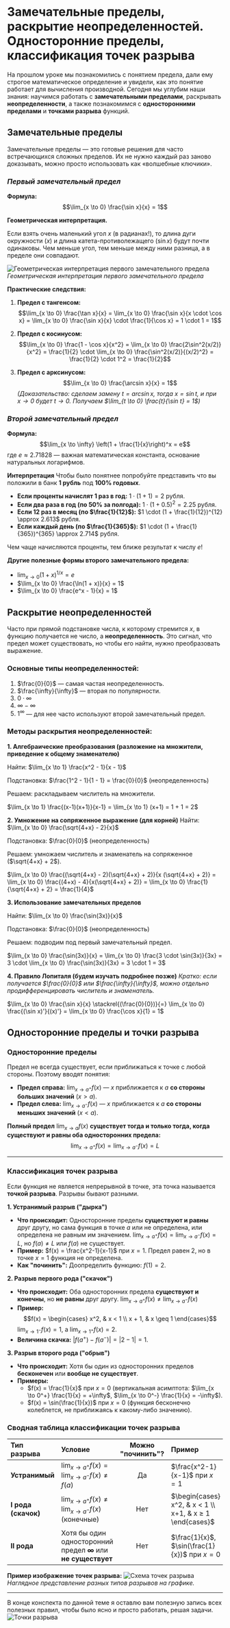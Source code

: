# Замечательные пределы, раскрытие неопределенностей. Односторонние пределы, классификация точек разрыва

На прошлом уроке мы познакомились с понятием предела, дали ему строгое математическое определение и увидели, как это понятие работает для вычисления производной. Сегодня мы углубим наши знания: научимся работать с **замечательными пределами**, раскрывать **неопределенности**, а также познакомимся с **односторонними пределами** и **точками разрыва** функций.

## Замечательные пределы

Замечательные пределы — это готовые решения для часто встречающихся сложных пределов. Их не нужно каждый раз заново доказывать, можно просто использовать как «волшебные ключики».

### *Первый замечательный предел*

**Формула:**
$$\lim_{x \to 0} \frac{\sin x}{x} = 1$$

**Геометрическая интерпретация.**

Если взять очень маленький угол $x$ (в радианах!), то длина дуги окружности ($x$) и длина катета-противолежащего ($\sin x$) будут почти одинаковы. Чем меньше угол, тем меньше между ними разница, а в пределе они совпадают.

![Геометрическая интерпретация первого замечательного предела](../images/lesson_3/11.png)
*Геометрическая интерпретация первого замечательного предела*

**Практические следствия:**

1.  **Предел с тангенсом:**
    $$\lim_{x \to 0} \frac{\tan x}{x} = \lim_{x \to 0} \frac{\sin x}{x \cdot \cos x} = \lim_{x \to 0} \frac{\sin x}{x} \cdot \frac{1}{\cos x} = 1 \cdot 1 = 1$$

2.  **Предел с косинусом:**
    $$\lim_{x \to 0} \frac{1 - \cos x}{x^2} = \lim_{x \to 0} \frac{2\sin^2(x/2)}{x^2} = \frac{1}{2} \cdot \lim_{x \to 0} \frac{\sin^2(x/2)}{(x/2)^2} = \frac{1}{2} \cdot 1^2 = \frac{1}{2}$$

3.  **Предел с арксинусом:**
    $$\lim_{x \to 0} \frac{\arcsin x}{x} = 1$$
    *(Доказательство: сделаем замену $t = \arcsin x$, тогда $x = \sin t$, и при $x \to 0$ будет $t \to 0$. Получаем $\lim_{t \to 0} \frac{t}{\sin t} = 1$)*

### *Второй замечательный предел*

**Формула:**
$$\lim_{x \to \infty} \left(1 + \frac{1}{x}\right)^x = e$$
где $e \approx 2.71828$ — важная математическая константа, основание натуральных логарифмов.

**Интерпретация**
Чтобы было понятнее попробуйте представить что вы положили в банк **1 рубль** под **100% годовых**.

*   **Если проценты начислят 1 раз в год:** $1 \cdot (1 + 1) = 2$ рубля.
*   **Если два раза в год (по 50% за полгода):** $1 \cdot (1 + 0.5)^2 = 2.25$ рубля.
*   **Если 12 раз в месяц (по $\frac{1}{12}$):** $1 \cdot (1 + \frac{1}{12})^{12} \approx 2.613$ рубля.
*   **Если каждый день (по $\frac{1}{365}$):** $1 \cdot (1 + \frac{1}{365})^{365} \approx 2.714$ рубля.

Чем чаще начисляются проценты, тем ближе результат к числу $e$!

**Другие полезные формы второго замечательного предела:**

*   $\lim_{x \to 0} (1 + x)^{1/x} = e$
*   $\lim_{x \to 0} \frac{\ln(1 + x)}{x} = 1$
*   $\lim_{x \to 0} \frac{e^x - 1}{x} = 1$

## Раскрытие неопределенностей

Часто при прямой подстановке числа, к которому стремится $x$, в функцию получается не число, а **неопределенность**. Это сигнал, что предел может существовать, но чтобы его найти, нужно преобразовать выражение.

### Основные типы неопределенностей:

1.  $\frac{0}{0}$ — самая частая неопределенность.
2.  $\frac{\infty}{\infty}$ — вторая по популярности.
3.  $0 \cdot \infty$
4.  $\infty - \infty$
5.  $1^{\infty}$ — для нее часто используют второй замечательный предел.

### Методы раскрытия неопределенностей:

**1. Алгебраические преобразования (разложение на множители, приведение к общему знаменателю)**

Найти: 
$\lim_{x \to 1} \frac{x^2 - 1}{x - 1}$

Подстановка: $\frac{1^2 - 1}{1 - 1} = \frac{0}{0}$ (неопределенность)

Решаем: раскладываем числитель на множители.

$\lim_{x \to 1} \frac{(x-1)(x+1)}{x-1} = \lim_{x \to 1} (x+1) = 1 + 1 = 2$


**2. Умножение на сопряженное выражение (для корней)**
Найти: $\lim_{x \to 0} \frac{\sqrt{4+x} - 2}{x}$

Подстановка: $\frac{0}{0}$ (неопределенность)

Решаем: умножаем числитель и знаменатель на сопряженное ($\sqrt{4+x} + 2$).

$\lim_{x \to 0} \frac{(\sqrt{4+x} - 2)(\sqrt{4+x} + 2)}{x
(\sqrt{4+x} + 2)} = \lim_{x \to 0} \frac{(4+x) - 4}{x(\sqrt{4+x} + 2)} = \lim_{x \to 0} \frac{1}{\sqrt{4+x} + 2} = \frac{1}{4}$


**3. Использование замечательных пределов**

Найти: $\lim_{x \to 0} \frac{\sin(3x)}{x}$

Подстановка: $\frac{0}{0}$ (неопределенность)

Решаем: подводим под первый замечательный предел.

$\lim_{x \to 0} \frac{\sin(3x)}{x} = \lim_{x \to 0} \frac{3 \cdot \sin(3x)}{3x} = 3 \cdot \lim_{x \to 0} \frac{\sin(3x)}{3x} = 3 \cdot 1 = 3$


**4. Правило Лопиталя (будем изучать подробнее позже)**
*Кратко: если получается $\frac{0}{0}$ или $\frac{\infty}{\infty}$, можно отдельно продифференцировать числитель и знаменатель.*

$\lim_{x \to 0} \frac{\sin x}{x} \stackrel{(\frac{0}{0})}{=} \lim_{x \to 0} \frac{(\sin x)'}{(x)'} = \lim_{x \to 0} \frac{\cos x}{1} = 1$

## Односторонние пределы и точки разрыва

### Односторонние пределы

Предел не всегда существует, если приближаться к точке с любой стороны. Поэтому вводят понятия:

*   **Предел справа:** $\lim_{x \to a^+} f(x)$ — $x$ приближается к $a$ **со стороны больших значений** ($x > a$).
*   **Предел слева:** $\lim_{x \to a^-} f(x)$ — $x$ приближается к $a$ **со стороны меньших значений** ($x < a$).

**Полный предел** $\lim_{x \to a} f(x)$ **существует тогда и только тогда, когда существуют и равны оба односторонних предела:**
$$\lim_{x \to a^+} f(x) = \lim_{x \to a^-} f(x) = L$$

---

### Классификация точек разрыва

Если функция не является непрерывной в точке, эта точка называется **точкой разрыва**. Разрывы бывают разными.

**1. Устранимый разрыв ("дырка")**
*   **Что происходит:** Односторонние пределы **существуют и равны** друг другу, но сама функция в точке $a$ или не определена, или определена не равным им значением.
    $\lim_{x \to a^+} f(x) = \lim_{x \to a^-} f(x) = L$, но $f(a) \neq L$ или $f(a)$ не существует.
*   **Пример:** $f(x) = \frac{x^2-1}{x-1}$ при $x=1$. Предел равен 2, но в точке $x=1$ функция не определена.
*   **Как "починить":** Доопределить функцию: $f(1) = 2$.

**2. Разрыв первого рода ("скачок")**
*   **Что происходит:** Оба односторонних предела **существуют и конечны**, но **не равны** друг другу.
    $\lim_{x \to a^+} f(x) \neq \lim_{x \to a^-} f(x)$
*   **Пример:**
    $$f(x) = \begin{cases}
    x^2, & x < 1 \\
    x + 1, & x \geq 1
    \end{cases}$$
    $\lim_{x \to 1^-} f(x) = 1$, а $\lim_{x \to 1^+} f(x) = 2$.
*   **Величина скачка:** $|f(a^+) - f(a^-)| = |2 - 1| = 1$.

**3. Разрыв второго рода ("обрыв")**
*   **Что происходит:** Хотя бы один из односторонних пределов **бесконечен** или **вообще не существует**.
*   **Примеры:**
    *   $f(x) = \frac{1}{x}$ при $x=0$ (вертикальная асимптота: $\lim_{x \to 0^+} \frac{1}{x} = +\infty$, $\lim_{x \to 0^-} \frac{1}{x} = -\infty$).
    *   $f(x) = \sin(\frac{1}{x})$ при $x=0$ (функция бесконечно колеблется, не приближаясь к какому-либо значению).

### Сводная таблица классификации точек разрыва

| Тип разрыва | Условие | Можно "починить"? | Пример |
| :---------- | :----------------------------------------------------------- | :----------------: | :----------------------------------------- |
| **Устранимый** | $\lim_{x \to a^+} f(x) = \lim_{x \to a^-} f(x) \neq f(a)$ | Да | $\frac{x^2-1}{x-1}$ при $x=1$ |
| **I рода (скачок)** | $\lim_{x \to a^+} f(x) \neq \lim_{x \to a^-} f(x)$ (конечные) | Нет | $\begin{cases} x^2, & x < 1 \\ x+1, & x ≥ 1 \end{cases}$ |
| **II рода** | Хотя бы один односторонний предел **∞** или **не существует** | Нет | $\frac{1}{x}$, $\sin(\frac{1}{x})$ при $x=0$ |

**Пример изображение точек разрыва:**
![Схема точек разрыва](../images/lesson_3/12.png)
*Наглядное представление разных типов разрывов на графике.*

---

В конце конспекта по данной теме я оставлю вам полезную запись всех полезных правил, чтобы было ясно и просто работать, решая задачи.
![Точки разрыва](../images/lesson_3/13.png)